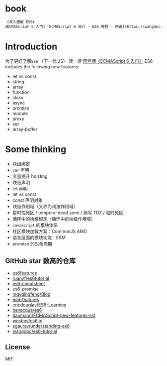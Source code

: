 # book

```sh
《深入理解 ES6》
《ECMAScript 6 入门》[ECMAScript 6 简介 - ES6 教程 - 网道](https://wangdoc.com/es6/intro.html)
```

# Introduction

为了更好了解`ES6` （下一代 JS） 读一读 [阮老师《ECMAScript 6 入门》](https://github.com/ruanyf/es6tutorial)
ES6 includes the following new features:

- let vs const
- string
- array
- function
- class
- async
- promise
- module
- proxy
- set
- array-buffer

# Some thinking

- 块级绑定
- `var` 声明
- 变量提升 hoisting
- 块级声明
- let 声明
- let vs const
- const 声明对象
- 块级作用域（又称为词法作用域）
- 暂时性死区 / temporal dead zone / 简写 TDZ / 临时死区
- 循环中的块级绑定（循环中的块级作用域）
- `JavaScript` 的模块体系
- 社区模块加载方案：CommonJS AMD
- 语言层面的模块功能：ESM
- promise 的生命周期

## GitHub star 数高的仓库

- [es6features](https://github.com/lukehoban/es6features)
- [ruanyf/es6tutorial](https://github.com/ruanyf/es6tutorial)
- [es6-cheatsheet](https://github.com/DrkSephy/es6-cheatsheet)
- [es6-promise](https://github.com/stefanpenner/es6-promise)
- [mqyqingfeng/Blog](https://github.com/mqyqingfeng/Blog)
- [es6-features](https://github.com/rse/es6-features)
- [ericdouglas/ES6-Learning](https://github.com/ericdouglas/ES6-Learning)
- [bevacqua/es6](https://github.com/bevacqua/es6)
- [daumann/ECMAScript-new-features-list](https://github.com/daumann/ECMAScript-new-features-list)
- [wesbos/es6.io](https://github.com/wesbos/es6.io)
- [sgaurav/understanding-es6](https://github.com/sgaurav/understanding-es6)
- [wangdoc/es6-tutorial](https://github.com/wangdoc/es6-tutorial)

## License

MIT
